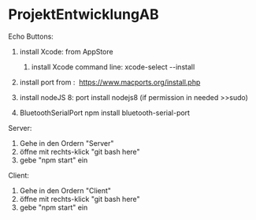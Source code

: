# ProjektEntwicklungAB


Echo Buttons:

1. install Xcode: from AppStore
    1. install Xcode command line: 
 			xcode-select --install


2. install port from :  https://www.macports.org/install.php

3. install nodeJS 8: 
	port install nodejs8
	(if permission in needed >>sudo)

4. BluetoothSerialPort
	npm install bluetooth-serial-port


Server: 
1. Gehe in den Ordern "Server"
2. öffne mit rechts-klick "git bash here"
3. gebe "npm start" ein

Client: 
1. Gehe in den Ordern "Client"
2. öffne mit rechts-klick "git bash here"
3. gebe "npm start" ein
